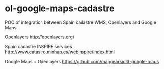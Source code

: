 # ol-google-maps-cadastre

POC of integration between Spain cadastre WMS, Openlayers and Google Maps

Openlayers http://openlayers.org/

Spain cadastre INSPIRE services http://www.catastro.minhap.es/webinspire/index.html

Google Maps + Openlayers https://github.com/mapgears/ol3-google-maps
